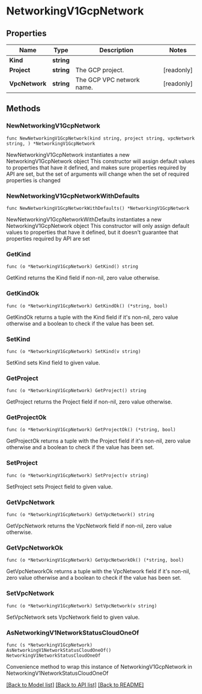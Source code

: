 # NetworkingV1GcpNetwork

## Properties

Name | Type | Description | Notes
------------ | ------------- | ------------- | -------------
**Kind** | **string** |  | 
**Project** | **string** | The GCP project. | [readonly] 
**VpcNetwork** | **string** | The GCP VPC network name. | [readonly] 

## Methods

### NewNetworkingV1GcpNetwork

`func NewNetworkingV1GcpNetwork(kind string, project string, vpcNetwork string, ) *NetworkingV1GcpNetwork`

NewNetworkingV1GcpNetwork instantiates a new NetworkingV1GcpNetwork object
This constructor will assign default values to properties that have it defined,
and makes sure properties required by API are set, but the set of arguments
will change when the set of required properties is changed

### NewNetworkingV1GcpNetworkWithDefaults

`func NewNetworkingV1GcpNetworkWithDefaults() *NetworkingV1GcpNetwork`

NewNetworkingV1GcpNetworkWithDefaults instantiates a new NetworkingV1GcpNetwork object
This constructor will only assign default values to properties that have it defined,
but it doesn't guarantee that properties required by API are set

### GetKind

`func (o *NetworkingV1GcpNetwork) GetKind() string`

GetKind returns the Kind field if non-nil, zero value otherwise.

### GetKindOk

`func (o *NetworkingV1GcpNetwork) GetKindOk() (*string, bool)`

GetKindOk returns a tuple with the Kind field if it's non-nil, zero value otherwise
and a boolean to check if the value has been set.

### SetKind

`func (o *NetworkingV1GcpNetwork) SetKind(v string)`

SetKind sets Kind field to given value.


### GetProject

`func (o *NetworkingV1GcpNetwork) GetProject() string`

GetProject returns the Project field if non-nil, zero value otherwise.

### GetProjectOk

`func (o *NetworkingV1GcpNetwork) GetProjectOk() (*string, bool)`

GetProjectOk returns a tuple with the Project field if it's non-nil, zero value otherwise
and a boolean to check if the value has been set.

### SetProject

`func (o *NetworkingV1GcpNetwork) SetProject(v string)`

SetProject sets Project field to given value.


### GetVpcNetwork

`func (o *NetworkingV1GcpNetwork) GetVpcNetwork() string`

GetVpcNetwork returns the VpcNetwork field if non-nil, zero value otherwise.

### GetVpcNetworkOk

`func (o *NetworkingV1GcpNetwork) GetVpcNetworkOk() (*string, bool)`

GetVpcNetworkOk returns a tuple with the VpcNetwork field if it's non-nil, zero value otherwise
and a boolean to check if the value has been set.

### SetVpcNetwork

`func (o *NetworkingV1GcpNetwork) SetVpcNetwork(v string)`

SetVpcNetwork sets VpcNetwork field to given value.



### AsNetworkingV1NetworkStatusCloudOneOf

`func (s *NetworkingV1GcpNetwork) AsNetworkingV1NetworkStatusCloudOneOf() NetworkingV1NetworkStatusCloudOneOf`

Convenience method to wrap this instance of NetworkingV1GcpNetwork in NetworkingV1NetworkStatusCloudOneOf

[[Back to Model list]](../README.md#documentation-for-models) [[Back to API list]](../README.md#documentation-for-api-endpoints) [[Back to README]](../README.md)


